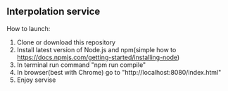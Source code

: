 ## Interpolation service

How to launch:

1. Clone or download this repository
2. Install latest version of Node.js and npm(simple how to https://docs.npmjs.com/getting-started/installing-node)
3. In terminal run command "npm run compile"
4. In browser(best with Chrome) go to "http://localhost:8080/index.html"
5. Enjoy servise
